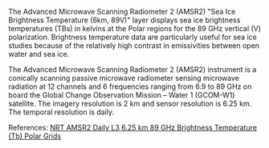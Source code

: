 The Advanced Microwave Scanning Radiometer 2 (AMSR2) "Sea Ice Brightness Temperature (6km, 89V)" layer displays sea ice brightness temperatures (TBs) in kelvins at the Polar regions for the 89 GHz vertical (V) polarization. Brightness temperature data are particularly useful for sea ice studies because of the relatively high contrast in emissivities between open water and sea ice.

The Advanced Microwave Scanning Radiometer 2 (AMSR2) instrument is a conically scanning passive microwave radiometer sensing microwave radiation at 12 channels and 6 frequencies ranging from 6.9 to 89 GHz on board the Global Change Observation Mission – Water 1 (GCOM-W1) satellite. The imagery resolution is 2 km and sensor resolution is 6.25 km. The temporal resolution is daily.

References: [NRT AMSR2 Daily L3 6.25 km 89 GHz Brightness Temperature (Tb) Polar Grids](https://ghrc.nsstc.nasa.gov/hydro/details/A2_SI6_NRT)
